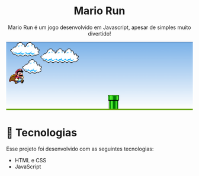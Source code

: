 <h1 align="center"> Mario Run </h1>
<p align="center">Mario Run é um jogo desenvolvido em Javascript, apesar de simples muito divertido!
</p>
  
<p align="center" >
  <img src="Mariorun/Imgs/Cmario.png" alt="Mario Run">
</p>

# 🚀 Tecnologias

Esse projeto foi desenvolvido com as seguintes tecnologias:

- HTML e CSS
- JavaScript

